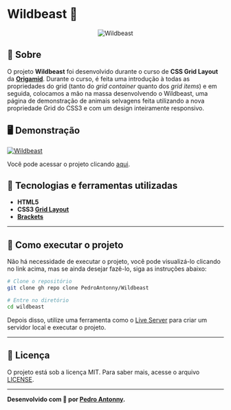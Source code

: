 # Wildbeast 🐺

<p align="center">
<img src="https://i.imgur.com/kdhcGjk.png" alt="Wildbeast" title="Wildbeast">
</p>

## 📖 Sobre

O projeto **Wildbeast** foi desenvolvido durante o curso de **CSS Grid Layout** da **[Origamid](https://www.origamid.com/)**. Durante o curso, é feita uma introdução à todas as propriedades do grid (tanto do _grid container_ quanto dos _grid items_) e em seguida, colocamos a mão na massa desenvolvendo o Wildbeast, uma página de demonstração de animais selvagens feita utilizando a nova propriedade Grid do CSS3 e com um design inteiramente responsivo.

## 🖥️ Demonstração

[![Wildbeast](https://i.imgur.com/HvbFC3R.png 'Clique para acessar o projeto')](https://devmagno.github.io/wildbeast/ 'Clique para acessar o projeto')

Você pode acessar o projeto clicando [aqui](https://pedroantonny.github.io/Wildbeast/).

## 🚀 Tecnologias e ferramentas utilizadas

- **HTML5**
- **CSS3 [Grid Layout](https://developer.mozilla.org/pt-BR/docs/Web/CSS/CSS_Grid_Layout/Basic_Concepts_of_Grid_Layout)**
- **[Brackets](http://brackets.io/)**

---

## 🔧 Como executar o projeto

Não há necessidade de executar o projeto, você pode visualizá-lo clicando no link acima, mas se ainda desejar fazê-lo, siga as instruções abaixo:

```bash
# Clone o repositório
git clone gh repo clone PedroAntonny/Wildbeast

# Entre no diretório
cd wildbeast
```

Depois disso, utilize uma ferramenta como o [Live Server](https://marketplace.visualstudio.com/items?itemName=ritwickdey.LiveServer) para criar um servidor local e executar o projeto.

---

## 📝 Licença

O projeto está sob a licença MIT. Para saber mais, acesse o arquivo [LICENSE]().

---

**Desenvolvido com 💜 por [Pedro Antonny](https://github.com/PedroAntonny).**

